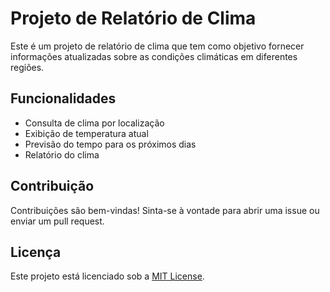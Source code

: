 # Projeto de Relatório de Clima

Este é um projeto de relatório de clima que tem como objetivo fornecer informações atualizadas sobre as condições climáticas em diferentes regiões.

## Funcionalidades

- Consulta de clima por localização
- Exibição de temperatura atual
- Previsão do tempo para os próximos dias
- Relatório do clima

## Contribuição

Contribuições são bem-vindas! Sinta-se à vontade para abrir uma issue ou enviar um pull request.

## Licença

Este projeto está licenciado sob a [MIT License](https://opensource.org/licenses/MIT).
